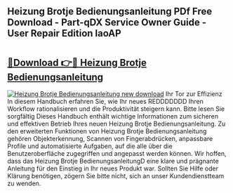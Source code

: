## Heizung Brotje Bedienungsanleitung PDf Free Download - Part-qDX Service Owner Guide - User Repair Edition laoAP

# <h2><a href="http://df4vrd.blite.top/?on=Heizung+Brotje+Bedienungsanleitung">🔗Download 👉🔴 Heizung Brotje Bedienungsanleitung</a></h2>

[![Heizung Brotje Bedienungsanleitung new download](https://i.imgur.com/lujVjoI.png)](http://df4vrd.blite.top/?on=Heizung+Brotje+Bedienungsanleitung)
Ihr Tor zur Effizienz In diesem Handbuch erfahren Sie, wie Ihr neues REDDDDDDD Ihren Workflow rationalisieren und die Produktivität steigern kann. Bitte lesen Sie sorgfältig Dieses Handbuch enthält wichtige Informationen zum sicheren und effektiven Betrieb Ihres neuen Heizung Brotje Bedienungsanleitung. Zu den erweiterten Funktionen von Heizung Brotje Bedienungsanleitung gehören Objekterkennung, Scannen von Fingerabdrücken, anpassbare Profile und automatisierte Aufgaben, auf die alle über die Benutzeroberfläche zugegriffen und angepasst werden können. Wir hoffen, dass das Heizung Brotje BedienungsanleitungD eine klare und prägnante Anleitung für den Einstieg in Ihr neues Produkt war. Sollten Sie Hilfe oder Klärung benötigen, zögern Sie bitte nicht, sich an unser Kundendienstteam zu wenden.
